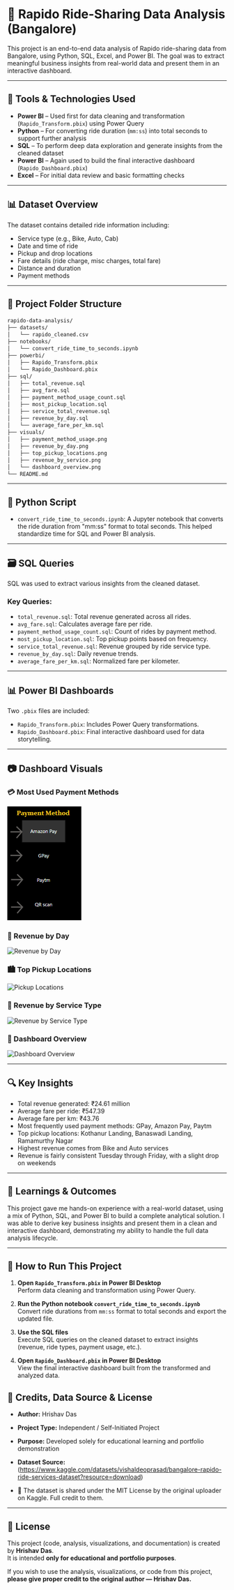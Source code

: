 
# 🚀 Rapido Ride-Sharing Data Analysis (Bangalore)

This project is an end-to-end data analysis of Rapido ride-sharing data from Bangalore, using Python, SQL, Excel, and Power BI. The goal was to extract meaningful business insights from real-world data and present them in an interactive dashboard.

---

## 🧰 Tools & Technologies Used

- **Power BI** – Used first for data cleaning and transformation (`Rapido_Transform.pbix`) using Power Query  
- **Python** – For converting ride duration (`mm:ss`) into total seconds to support further analysis  
- **SQL** – To perform deep data exploration and generate insights from the cleaned dataset  
- **Power BI** – Again used to build the final interactive dashboard (`Rapido_Dashboard.pbix`)  
- **Excel** – For initial data review and basic formatting checks

---

## 📊 Dataset Overview

The dataset contains detailed ride information including:

- Service type (e.g., Bike, Auto, Cab)
- Date and time of ride
- Pickup and drop locations
- Fare details (ride charge, misc charges, total fare)
- Distance and duration
- Payment methods

---

## 📁 Project Folder Structure

```
rapido-data-analysis/
├── datasets/                     
│   └── rapido_cleaned.csv
├── notebooks/                   
│   └── convert_ride_time_to_seconds.ipynb
├── powerbi/                     
│   ├── Rapido_Transform.pbix     
│   └── Rapido_Dashboard.pbix     
├── sql/                         
│   ├── total_revenue.sql
│   ├── avg_fare.sql
│   ├── payment_method_usage_count.sql
│   ├── most_pickup_location.sql
│   ├── service_total_revenue.sql
│   ├── revenue_by_day.sql
│   └── average_fare_per_km.sql
├── visuals/                    
│   ├── payment_method_usage.png
│   ├── revenue_by_day.png
│   ├── top_pickup_locations.png
│   ├── revenue_by_service.png
│   └── dashboard_overview.png
└── README.md
```

---

## 🐍 Python Script

- `convert_ride_time_to_seconds.ipynb`: A Jupyter notebook that converts the ride duration from "mm:ss" format to total seconds. This helped standardize time for SQL and Power BI analysis.

---

## 🗃 SQL Queries

SQL was used to extract various insights from the cleaned dataset.

### Key Queries:

- `total_revenue.sql`: Total revenue generated across all rides.
- `avg_fare.sql`: Calculates average fare per ride.
- `payment_method_usage_count.sql`: Count of rides by payment method.
- `most_pickup_location.sql`: Top pickup points based on frequency.
- `service_total_revenue.sql`: Revenue grouped by ride service type.
- `revenue_by_day.sql`: Daily revenue trends.
- `average_fare_per_km.sql`: Normalized fare per kilometer.

---

## 📊 Power BI Dashboards

Two `.pbix` files are included:

- `Rapido_Transform.pbix`: Includes Power Query transformations.
- `Rapido_Dashboard.pbix`: Final interactive dashboard used for data storytelling.

---

## 📷 Dashboard Visuals

### 💳 Most Used Payment Methods
![Payment Methods](payment_method_usage.png)

### 📅 Revenue by Day
![Revenue by Day](visuals/revenue_by_day.png)

### 🏙 Top Pickup Locations
![Pickup Locations](visuals/top_pickup_locations.png)

### 🚗 Revenue by Service Type
![Revenue by Service Type](visuals/revenue_by_service.png)

### 🧾 Dashboard Overview
![Dashboard Overview](visuals/dashboard_overview.png)

---

## 🔍 Key Insights

- Total revenue generated: ₹24.61 million
- Average fare per ride: ₹547.39
- Average fare per km: ₹43.76
- Most frequently used payment methods: GPay, Amazon Pay, Paytm
- Top pickup locations: Kothanur Landing, Banaswadi Landing, Ramamurthy Nagar
- Highest revenue comes from Bike and Auto services
- Revenue is fairly consistent Tuesday through Friday, with a slight drop on weekends

---

## 🧠 Learnings & Outcomes

This project gave me hands-on experience with a real-world dataset, using a mix of Python, SQL, and Power BI to build a complete analytical solution. I was able to derive key business insights and present them in a clean and interactive dashboard, demonstrating my ability to handle the full data analysis lifecycle.

---

## 📂 How to Run This Project

1. **Open `Rapido_Transform.pbix` in Power BI Desktop**  
   Perform data cleaning and transformation using Power Query.

2. **Run the Python notebook `convert_ride_time_to_seconds.ipynb`**  
   Convert ride durations from `mm:ss` format to total seconds and export the updated file.

3. **Use the SQL files**  
   Execute SQL queries on the cleaned dataset to extract insights (revenue, ride types, payment usage, etc.).

4. **Open `Rapido_Dashboard.pbix` in Power BI Desktop**  
   View the final interactive dashboard built from the transformed and analyzed data.


## 🙌 Credits, Data Source & License

- **Author:** Hrishav Das
- **Project Type:** Independent / Self-Initiated Project  
- **Purpose:** Developed solely for educational learning and portfolio demonstration

- **Dataset Source:** (https://www.kaggle.com/datasets/vishaldeoprasad/bangalore-rapido-ride-services-dataset?resource=download)
- 
  📄 The dataset is shared under the MIT License by the original uploader on Kaggle. Full credit to them.

---

## 📄 License

This project (code, analysis, visualizations, and documentation) is created by **Hrishav Das**.  
It is intended **only for educational and portfolio purposes**.

If you wish to use the analysis, visualizations, or code from this project,  
**please give proper credit to the original author — Hrishav Das.**



